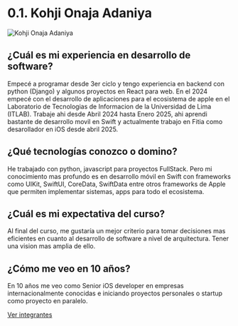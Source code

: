 # 0.1. Kohji Onaja Adaniya

![Kohji Onaja Adaniya](https://media.discordapp.net/attachments/661775106208694281/1408222109166993459/ed067732-0469-45b1-90d8-36a35746a244.jpg?ex=68a8f48a&is=68a7a30a&hm=5ca7df1b22b1b08a7442586846e45263cf6f6073c1ac62d785d0c8886ede66b0&=&format=webp&width=1344&height=2390)

## ¿Cuál es mi experiencia en desarrollo de software?
Empecé a programar desde 3er ciclo y tengo experiencia en backend con python (Django) y algunos proyectos en React para web.
En el 2024 empecé con el desarrollo de aplicaciones para el ecosistema de apple en el Laboratorio de Tecnologias de Informacion de la Universidad de Lima (ITLAB). Trabaje ahi desde Abril 2024 hasta Enero 2025, ahi aprendi bastante de desarrollo movil en Swift y actualmente trabajo en Fitia como desarollador en iOS desde abril 2025.

## ¿Qué tecnologías conozco o domino?
He trabajado con python, javascript para proyectos FullStack. Pero mi conocimiento mas profundo es en desarrollo móvil en Swift con frameworks como UIKit, SwiftUI, CoreData, SwiftData entre otros frameworks de Apple que permiten implementar sistemas, apps para todo el ecosistema.

## ¿Cuál es mi expectativa del curso?
Al final del curso, me gustaría un mejor criterio para tomar decisiones mas eficientes en cuanto al desarrollo de software a nivel de arquitectura. Tener una vision mas amplia de ello.

## ¿Cómo me veo en 10 años?
En 10 años me veo como Senior iOS developer en empresas internacionalmente conocidas e iniciando proyectos personales o startup como proyecto en paralelo.

[Ver integrantes](../0.md)